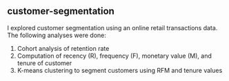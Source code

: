 ## customer-segmentation
I explored customer segmentation using an online retail transactions data. The following analyses were done:
1. Cohort analysis of retention rate
2. Computation of recency (R), frequency (F), monetary value (M), and tenure of customer
3. K-means clustering to segment customers using RFM and tenure values
